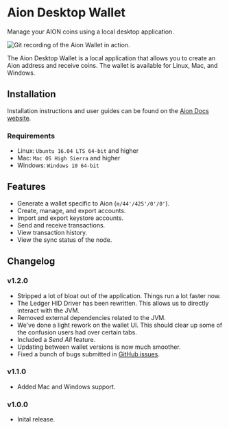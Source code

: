 # Aion Desktop Wallet

Manage your AION coins using a local desktop application.

![Git recording of the Aion Wallet in action.](aion-wallet-intro.gif)

The Aion Desktop Wallet is a local application that allows you to create an Aion address and receive coins. The wallet is available for Linux, Mac, and Windows.

## Installation

Installation instructions and user guides can be found on the [Aion Docs website](https://docs.aion.network/docs/aion-desktop-wallet).

### Requirements

- Linux: `Ubuntu 16.04 LTS 64-bit` and higher
- Mac: `Mac OS High Sierra` and higher
- Windows: `Windows 10 64-bit`

## Features

- Generate a wallet specific to Aion (`m/44'/425'/0'/0'`).
- Create, manage, and export accounts.
- Import and export keystore accounts.
- Send and receive transactions.
- View transaction history.
- View the sync status of the node.

## Changelog

### v1.2.0

- Stripped a lot of bloat out of the application. Things run a lot faster now.
- The Ledger HID Driver has been rewritten. This allows us to directly interact with the JVM.
- Removed external dependencies related to the JVM.
- We've done a light rework on the wallet UI. This should clear up some of the confusion users had over certain tabs.
- Included a _Send All_ feature.
- Updating between wallet versions is now much smoother.
- Fixed a bunch of bugs submitted in [GitHub issues](https://github.com/aionnetwork/Desktop-Wallet/issues?utf8=%E2%9C%93&q=is%3Aissue+is%3Aclosed+).

### v1.1.0

- Added Mac and Windows support.

### v1.0.0

- Inital release.
